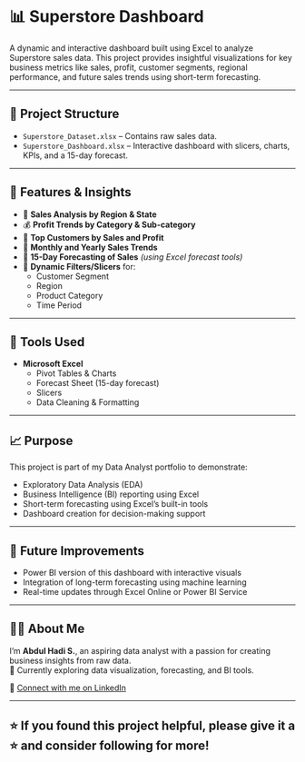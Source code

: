 # 📊 Superstore Dashboard

A dynamic and interactive dashboard built using Excel to analyze Superstore sales data. This project provides insightful visualizations for key business metrics like sales, profit, customer segments, regional performance, and future sales trends using short-term forecasting.

---

## 📁 Project Structure


- `Superstore_Dataset.xlsx` – Contains raw sales data.
- `Superstore_Dashboard.xlsx` – Interactive dashboard with slicers, charts, KPIs, and a 15-day forecast.

---

## 🧠 Features & Insights

- 🚚 **Sales Analysis by Region & State**
- 💰 **Profit Trends by Category & Sub-category**
- 👤 **Top Customers by Sales and Profit**
- 📆 **Monthly and Yearly Sales Trends**
- 🔮 **15-Day Forecasting of Sales** *(using Excel forecast tools)*
- 🎯 **Dynamic Filters/Slicers** for:
  - Customer Segment
  - Region
  - Product Category
  - Time Period

---

## 📌 Tools Used

- **Microsoft Excel**
  - Pivot Tables & Charts
  - Forecast Sheet (15-day forecast)
  - Slicers
  - Data Cleaning & Formatting

---

## 📈 Purpose

This project is part of my Data Analyst portfolio to demonstrate:

- Exploratory Data Analysis (EDA)
- Business Intelligence (BI) reporting using Excel
- Short-term forecasting using Excel’s built-in tools
- Dashboard creation for decision-making support

---

## 🔧 Future Improvements

- Power BI version of this dashboard with interactive visuals
- Integration of long-term forecasting using machine learning
- Real-time updates through Excel Online or Power BI Service

---

## 🙋‍♂️ About Me

I’m **Abdul Hadi S.**, an aspiring data analyst with a passion for creating business insights from raw data.  
📌 Currently exploring data visualization, forecasting, and BI tools.

🔗 [Connect with me on LinkedIn](https://www.linkedin.com/in/abdulhadi0125)

---

## ⭐ If you found this project helpful, please give it a ⭐ and consider following for more!

